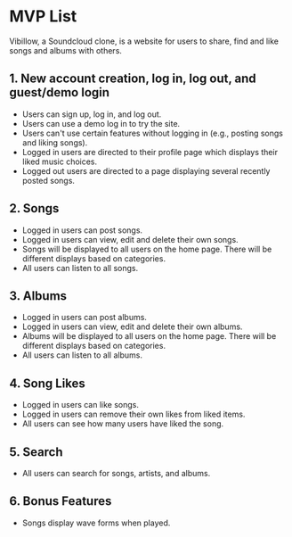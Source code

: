 # MVP List

Vibillow, a Soundcloud clone, is a website for users to share, find and like songs and albums with others.

## 1. New account creation, log in, log out, and guest/demo login
* Users can sign up, log in, and log out.
* Users can use a demo log in to try the site.
* Users can't use certain features without logging in (e.g., posting songs and liking songs).
* Logged in users are directed to their profile page which displays their liked music choices.
* Logged out users are directed to a page displaying several recently posted songs.

## 2. Songs
* Logged in users can post songs.
* Logged in users can view, edit and delete their own songs.
* Songs will be displayed to all users on the home page. There will be different displays based on categories.
* All users can listen to all songs.

## 3. Albums
* Logged in users can post albums.
* Logged in users can view, edit and delete their own albums.
* Albums will be displayed to all users on the home page. There will be different displays based on categories.
* All users can listen to all albums.

## 4. Song Likes
* Logged in users can like songs.
* Logged in users can remove their own likes from liked items.
* All users can see how many users have liked the song.

## 5. Search
* All users can search for songs, artists, and albums.

## 6. Bonus Features
* Songs display wave forms when played.
